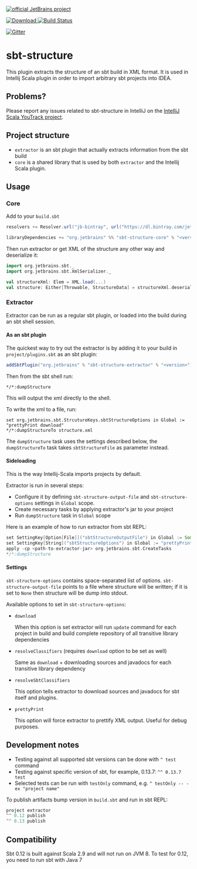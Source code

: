 [![official JetBrains project](http://jb.gg/badges/official.svg)](https://confluence.jetbrains.com/display/ALL/JetBrains+on+GitHub)

[![Download](https://api.bintray.com/packages/jetbrains/sbt-plugins/sbt-structure-core/images/download.svg) ](https://bintray.com/jetbrains/sbt-plugins/sbt-structure-core/_latestVersion)
[![Build Status](https://travis-ci.org/JetBrains/sbt-structure.svg)](https://travis-ci.org/JetBrains/sbt-structure)

[![Gitter](https://badges.gitter.im/Join%20Chat.svg)](https://gitter.im/JetBrains/intellij-scala)

# sbt-structure

This plugin extracts the structure of an sbt build in XML format. It is used in
Intellij Scala plugin in order to import arbitrary sbt projects into IDEA.

## Problems?

Please report any issues related to sbt-structure in IntelliJ on the [IntelliJ Scala YouTrack project]( https://youtrack.jetbrains.com/issues/SCL).

## Project structure

- `extractor` is an sbt plugin that actually extracts information from the sbt build
- `core` is a shared library that is used by both `extractor` and the Intellij Scala plugin.

## Usage

### Core

Add to your `build.sbt`

```scala
resolvers += Resolver.url("jb-bintray", url("https://dl.bintray.com/jetbrains/sbt-plugins"))(Resolver.ivyStylePatterns)

libraryDependencies += "org.jetbrains" %% "sbt-structure-core" % "<version>"
```

Then run extractor or get XML of the structure any other way and deserialize it:

```scala
import org.jetbrains.sbt._
import org.jetbrains.sbt.XmlSerializer._

val structureXml: Elem = XML.load(...)
val structure: Either[Throwable, StructureData] = structureXml.deserialize[StructureData]
```

### Extractor

Extractor can be run as a regular sbt plugin, or loaded into the build during an sbt shell session.

#### As an sbt plugin

The quickest way to try out the extractor is by adding it to your build in `project/plugins.sbt` as an sbt plugin:

```scala
addSbtPlugin("org.jetbrains" % "sbt-structure-extractor" % "<version>")
```

Then from the sbt shell run:

    */*:dumpStructure
    
This will output the xml directly to the shell.

To write the xml to a file, run:

    set org.jetbrains.sbt.StrcutureKeys.sbtStructureOptions in Global := "prettyPrint download"
    */*:dumpStructureTo structure.xml
    
The `dumpStructure` task uses the settings described below, the `dumpStructureTo` task takes `sbtStructureFile` as parameter instead.


#### Sideloading

This is the way Intellij-Scala imports projects by default.

Extractor is run in several steps:

- Configure it by defining `sbt-structure-output-file` and
  `sbt-structure-options` settings in `Global` scope.
- Create necessary tasks by applying extractor's jar to your project
- Run `dumpStructure` task in `Global` scope

Here is an example of how to run extractor from sbt REPL:

```scala
set SettingKey[Option[File]]("sbtStructureOutputFile") in Global := Some(file("structure.xml"))
set SettingKey[String]("sbtStructureOptions") in Global := "prettyPrint download"
apply -cp <path-to-extractor-jar> org.jetbrains.sbt.CreateTasks
*/*:dumpStructure
```

#### Settings

`sbt-structure-options` contains space-separated list of options.
`sbt-structure-output-file` points to a file where structure will be written; if
it is set to `None` then structure will be dump into stdout.

Available options to set in `sbt-structure-options`:

- `download`

  When this option is set extractor will run `update` command for each project in build and build complete
  repository of all transitive library dependencies

- `resolveClassifiers` (requires `download` option to be set as well)

  Same as `download` + downloading sources and javadocs for each transitive library dependency

- `resolveSbtClassifiers`

  This option tells extractor to download sources and javadocs for sbt itself and plugins.

- `prettyPrint`

  This option will force extractor to prettify XML output. Useful for debug purposes.

## Development notes

- Testing against all supported sbt versions can be done with `^ test` command
- Testing against specific version of sbt, for example, 0.13.7: `^^ 0.13.7 test`
- Selected tests can be run with `testOnly` command, e.g. `^ testOnly -- -ex "project name"`

To publish artifacts bump version in `build.sbt` and run in sbt REPL:

```scala
project extractor
^^ 0.12 publish
^^ 0.13 publish
```
   
## Compatibility

Sbt 0.12 is built against Scala 2.9 and will not run on JVM 8. To test for 0.12, you need to run sbt with Java 7
